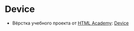 # Device
  - Вёрстка учебного проекта от [HTML Academy](https://htmlacademy.ru/): [Device](https://dmitriywolf.github.io/works/device)
